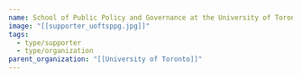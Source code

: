 ```yaml
---
name: School of Public Policy and Governance at the University of Toronto
image: "[[supporter_uoftsppg.jpg]]"
tags:
  - type/supporter
  - type/organization
parent_organization: "[[University of Toronto]]"
---
```

